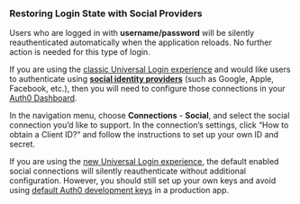 ### Restoring Login State with Social Providers

Users who are logged in with **username/password** will be silently reauthenticated automatically when the application reloads. No further action is needed for this type of login.

If you are using the <a href="https://auth0.com/docs/universal-login/classic" target="_blank" rel="noreferrer">classic Universal Login experience</a> and would like users to authenticate using **<a href="https://auth0.com/docs/connections#social" target="_blank" rel="noreferrer">social identity providers</a>** (such as Google, Apple, Facebook, etc.), then you will need to configure those connections in your <a href="https://manage.auth0.com/dashboard" target="_blank" rel="noreferrer">Auth0 Dashboard</a>.

In the navigation menu, choose **Connections** - **Social**, and select the social connection you’d like to support. In the connection’s settings, click “How to obtain a Client ID?“  and follow the instructions to set up your own ID and secret.

If you are using the <a href="https://auth0.com/docs/universal-login/new" target="_blank" rel="noreferrer">new Universal Login experience</a>, the default enabled social connections will silently reauthenticate without additional configuration. However, you should still set up your own keys and avoid using <a href="https://auth0.com/docs/connections/social/devkeys#limitations-of-developer-keys" target="_blank" rel="noreferrer">default Auth0 development keys</a> in a production app.